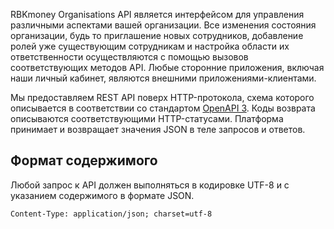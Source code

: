 RBKmoney Organisations API является интерфейсом для управления различными
аспектами вашей организации. Все изменения состояния организации, будь то
приглашение новых сотрудников, добавление ролей уже существующим сотрудникам
и настройка области их ответственности осуществляются с помощью вызовов
соответствующих методов API. Любые сторонние приложения, включая наши личный кабинет,
являются внешними приложениями-клиентами.

Мы предоставляем REST API поверх HTTP-протокола, схема которого описывается в
соответствии со стандартом [OpenAPI 3][OAS3].
Коды возврата описываются соответствующими HTTP-статусами. Платформа принимает и
возвращает значения JSON в теле запросов и ответов.

[OAS3]: https://swagger.io/specification/

## Формат содержимого

Любой запрос к API должен выполняться в кодировке UTF-8 и с указанием
содержимого в формате JSON.

```
Content-Type: application/json; charset=utf-8
```

